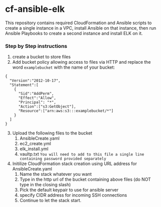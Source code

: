 # cf-ansible-elk

This repository contains required CloudFormation and Ansible scripts to create a single instance in a VPC, install Ansible on that instance, then run Ansible Playbooks to create a second instance and install ELK on it.

### Step by Step instructions

1. create a bucket to store files
2. Add bucket policy allowing access to files via HTTP and replace the word `examplebucket` with the name of your bucket:
```
{
  "Version":"2012-10-17",
  "Statement":[
    {
      "Sid":"AddPerm",
      "Effect":"Allow",
      "Principal": "*",
      "Action":["s3:GetObject"],
      "Resource":["arn:aws:s3:::examplebucket/*"]
    }
  ]
}
```
3. Upload the following files to the bucket
   1. AnsibleCreate.yaml
   2. ec2_create.yml
   3. elk_install.yml
   4. vaultp.txt `You will need to add to this file a single line containing password provided separately`
4. Initilize CloudFormation stack creation using URL address for AnsibleCreate.yaml
   1. Name the stack whatever you want
   2. Type in the http url of the bucket containing above files (do NOT type in the closing slash)
   3. Pick the default keypair to use for ansible server
   4. specify CIDR address for incoming SSH connections
   5. Continue to let the stack start.
